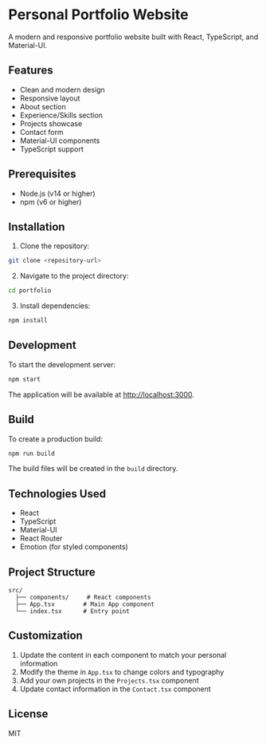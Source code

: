 # Personal Portfolio Website

A modern and responsive portfolio website built with React, TypeScript, and Material-UI.

## Features

- Clean and modern design
- Responsive layout
- About section
- Experience/Skills section
- Projects showcase
- Contact form
- Material-UI components
- TypeScript support

## Prerequisites

- Node.js (v14 or higher)
- npm (v6 or higher)

## Installation

1. Clone the repository:
```bash
git clone <repository-url>
```

2. Navigate to the project directory:
```bash
cd portfolio
```

3. Install dependencies:
```bash
npm install
```

## Development

To start the development server:

```bash
npm start
```

The application will be available at [http://localhost:3000](http://localhost:3000).

## Build

To create a production build:

```bash
npm run build
```

The build files will be created in the `build` directory.

## Technologies Used

- React
- TypeScript
- Material-UI
- React Router
- Emotion (for styled components)

## Project Structure

```
src/
  ├── components/     # React components
  ├── App.tsx        # Main App component
  └── index.tsx      # Entry point
```

## Customization

1. Update the content in each component to match your personal information
2. Modify the theme in `App.tsx` to change colors and typography
3. Add your own projects in the `Projects.tsx` component
4. Update contact information in the `Contact.tsx` component

## License

MIT
